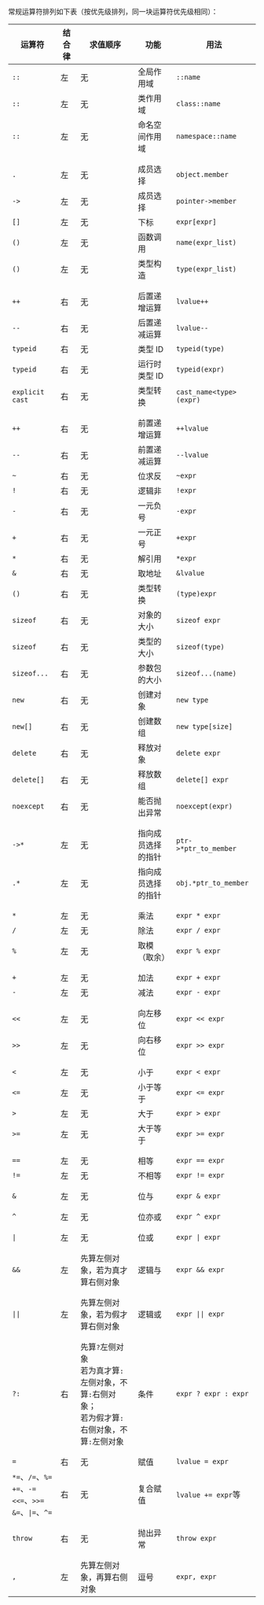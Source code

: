 常规运算符排列如下表（按优先级排列，同一块运算符优先级相同）：

| 运算符                                                       | 结合律 | 求值顺序                                                     | 功能               | 用法                                |
| ------------------------------------------------------------ | ------ | ------------------------------------------------------------ | ------------------ | ----------------------------------- |
| `::`                                                         | 左     | 无                                                           | 全局作用域         | `::name`                            |
| `::`                                                         | 左     | 无                                                           | 类作用域           | `class::name`                       |
| `::`                                                         | 左     | 无                                                           | 命名空间作用域     | `namespace::name`                   |
|                                                              |        |                                                              |                    |                                     |
|                                                              |        |                                                              |                    |                                     |
| `.`                                                          | 左     | 无                                                           | 成员选择           | `object.member`                     |
| `->`                                                         | 左     | 无                                                           | 成员选择           | `pointer->member`                   |
| `[]`                                                         | 左     | 无                                                           | 下标               | `expr[expr]`                        |
| `()`                                                         | 左     | 无                                                           | 函数调用           | `name(expr_list)`                   |
| `()`                                                         | 左     | 无                                                           | 类型构造           | `type(expr_list)`                   |
|                                                              |        |                                                              |                    |                                     |
|                                                              |        |                                                              |                    |                                     |
| `++`                                                         | 右     | 无                                                           | 后置递增运算       | `lvalue++`                          |
| `--`                                                         | 右     | 无                                                           | 后置递减运算       | `lvalue--`                          |
| `typeid`                                                     | 右     | 无                                                           | 类型 ID            | `typeid(type)`                      |
| `typeid`                                                     | 右     | 无                                                           | 运行时类型 ID      | `typeid(expr)`                      |
| `explicit cast`                                              | 右     | 无                                                           | 类型转换           | `cast_name<type>(expr)`             |
|                                                              |        |                                                              |                    |                                     |
|                                                              |        |                                                              |                    |                                     |
| `++`                                                         | 右     | 无                                                           | 前置递增运算       | `++lvalue`                          |
| `--`                                                         | 右     | 无                                                           | 前置递减运算       | `--lvalue`                          |
| `~`                                                          | 右     | 无                                                           | 位求反             | `~expr`                             |
| `!`                                                          | 右     | 无                                                           | 逻辑非             | `!expr`                             |
| `-`                                                          | 右     | 无                                                           | 一元负号           | `-expr`                             |
| `+`                                                          | 右     | 无                                                           | 一元正号           | `+expr`                             |
| `*`                                                          | 右     | 无                                                           | 解引用             | `*expr`                             |
| `&`                                                          | 右     | 无                                                           | 取地址             | `&lvalue`                           |
| `()`                                                         | 右     | 无                                                           | 类型转换           | `(type)expr`                        |
| `sizeof`                                                     | 右     | 无                                                           | 对象的大小         | `sizeof expr`                       |
| `sizeof`                                                     | 右     | 无                                                           | 类型的大小         | `sizeof(type)`                      |
| `sizeof...`                                                  | 右     | 无                                                           | 参数包的大小       | `sizeof...(name)`                   |
| `new`                                                        | 右     | 无                                                           | 创建对象           | `new type`                          |
| `new[]`                                                      | 右     | 无                                                           | 创建数组           | `new type[size]`                    |
| `delete`                                                     | 右     | 无                                                           | 释放对象           | `delete expr`                       |
| `delete[]`                                                   | 右     | 无                                                           | 释放数组           | `delete[] expr`                     |
| `noexcept`                                                   | 右     | 无                                                           | 能否抛出异常       | `noexcept(expr)`                    |
|                                                              |        |                                                              |                    |                                     |
|                                                              |        |                                                              |                    |                                     |
| `->*`                                                        | 左     | 无                                                           | 指向成员选择的指针 | `ptr->*ptr_to_member`               |
| `.*`                                                         | 左     | 无                                                           | 指向成员选择的指针 | `obj.*ptr_to_member`                |
|                                                              |        |                                                              |                    |                                     |
|                                                              |        |                                                              |                    |                                     |
| `*`                                                          | 左     | 无                                                           | 乘法               | `expr * expr`                       |
| `/`                                                          | 左     | 无                                                           | 除法               | `expr / expr`                       |
| `%`                                                          | 左     | 无                                                           | 取模（取余）       | `expr % expr`                       |
|                                                              |        |                                                              |                    |                                     |
|                                                              |        |                                                              |                    |                                     |
| `+`                                                          | 左     | 无                                                           | 加法               | `expr + expr`                       |
| `-`                                                          | 左     | 无                                                           | 减法               | `expr - expr`                       |
|                                                              |        |                                                              |                    |                                     |
|                                                              |        |                                                              |                    |                                     |
| `<<`                                                         | 左     | 无                                                           | 向左移位           | `expr << expr`                      |
| `>>`                                                         | 左     | 无                                                           | 向右移位           | `expr >> expr`                      |
|                                                              |        |                                                              |                    |                                     |
|                                                              |        |                                                              |                    |                                     |
| `<`                                                          | 左     | 无                                                           | 小于               | `expr < expr`                       |
| `<=`                                                         | 左     | 无                                                           | 小于等于           | `expr <= expr`                      |
| `>`                                                          | 左     | 无                                                           | 大于               | `expr > expr`                       |
| `>=`                                                         | 左     | 无                                                           | 大于等于           | `expr >= expr`                      |
|                                                              |        |                                                              |                    |                                     |
|                                                              |        |                                                              |                    |                                     |
| `==`                                                         | 左     | 无                                                           | 相等               | `expr == expr`                      |
| `!=`                                                         | 左     | 无                                                           | 不相等             | `expr != expr`                      |
|                                                              |        |                                                              |                    |                                     |
|                                                              |        |                                                              |                    |                                     |
| `&`                                                          | 左     | 无                                                           | 位与               | `expr & expr`                       |
|                                                              |        |                                                              |                    |                                     |
|                                                              |        |                                                              |                    |                                     |
| `^`                                                          | 左     | 无                                                           | 位亦或             | `expr ^ expr`                       |
|                                                              |        |                                                              |                    |                                     |
|                                                              |        |                                                              |                    |                                     |
| <code>&#124;</code>                                          | 左     | 无                                                           | 位或               | <code>expr &#124; expr</code>       |
|                                                              |        |                                                              |                    |                                     |
|                                                              |        |                                                              |                    |                                     |
| `&&`                                                         | 左     | 先算左侧对象，若为真才算右侧对象                             | 逻辑与             | `expr && expr`                      |
|                                                              |        |                                                              |                    |                                     |
|                                                              |        |                                                              |                    |                                     |
| <code>&#124;&#124;</code>                                    | 左     | 先算左侧对象，若为假才算右侧对象                             | 逻辑或             | <code>expr &#124;&#124; expr</code> |
|                                                              |        |                                                              |                    |                                     |
|                                                              |        |                                                              |                    |                                     |
| `?:`                                                         | 右     | 先算`?`左侧对象<br />若为真才算`:`左侧对象，不算`:`右侧对象；<br />若为假才算`:`右侧对象，不算`:`左侧对象 | 条件               | `expr ? expr : expr`                |
|                                                              |        |                                                              |                    |                                     |
|                                                              |        |                                                              |                    |                                     |
| `=`                                                          | 右     | 无                                                           | 赋值               | `lvalue = expr`                     |
| `*=`、`/=`、`%=`<br />`+=`、`-=`<br />`<<=`、`>>=`<br />`&=`、<code>&#124;=</code>、`^=` | 右     | 无                                                           | 复合赋值           | `lvalue += expr`等                  |
|                                                              |        |                                                              |                    |                                     |
|                                                              |        |                                                              |                    |                                     |
| `throw`                                                      | 右     | 无                                                           | 抛出异常           | `throw expr`                        |
|                                                              |        |                                                              |                    |                                     |
|                                                              |        |                                                              |                    |                                     |
| `,`                                                          | 左     | 先算左侧对象，再算右侧对象                                   | 逗号               | `expr, expr`                        |